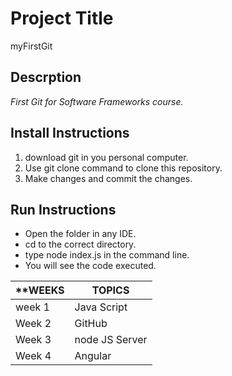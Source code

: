 # Project Title
  myFirstGit
  
## Descrption 
  _First Git for Software Frameworks course._

## Install Instructions
  1. download git in you personal computer.
  2. Use git clone command to clone this repository. 
  3. Make changes and commit the changes. 
  
## Run Instructions
  * Open the folder in any IDE.
  * cd to the correct directory. 
  * type node index.js in the command line. 
  * You will see the code executed. 
  
**WEEKS | TOPICS
----|----
week 1 | Java Script
Week 2 | GitHub
Week 3 | node JS Server
Week 4 | Angular
